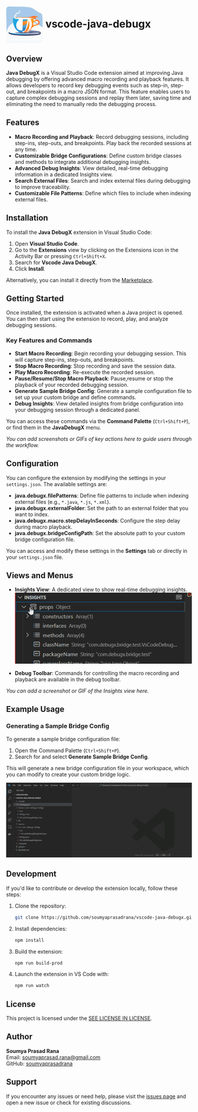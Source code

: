 <h1>
  <img src="media/vscode-java-debugx.gif" alt="Java DebugX" width="100" style="vertical-align: middle;"/>
  vscode-java-debugx
</h1>


## Overview

**Java DebugX** is a Visual Studio Code extension aimed at improving Java debugging by offering advanced macro recording and playback features. It allows developers to record key debugging events such as step-in, step-out, and breakpoints in a macro JSON format. This feature enables users to capture complex debugging sessions and replay them later, saving time and eliminating the need to manually redo the debugging process.


## Features

- **Macro Recording and Playback**: Record debugging sessions, including step-ins, step-outs, and breakpoints. Play back the recorded sessions at any time.
- **Customizable Bridge Configurations**: Define custom bridge classes and methods to integrate additional debugging insights.
- **Advanced Debug Insights**: View detailed, real-time debugging information in a dedicated Insights view.
- **Search External Files**: Search and index external files during debugging to improve traceability.
- **Customizable File Patterns**: Define which files to include when indexing external files.




## Installation

To install the **Java DebugX** extension in Visual Studio Code:

1. Open **Visual Studio Code**.
2. Go to the **Extensions** view by clicking on the Extensions icon in the Activity Bar or pressing `Ctrl+Shift+X`.
3. Search for **Vscode Java DebugX**.
4. Click **Install**.

Alternatively, you can install it directly from the [Marketplace](https://marketplace.visualstudio.com/items?itemName=soumyaprasadrana.vscode-java-debugx).

## Getting Started

Once installed, the extension is activated when a Java project is opened. You can then start using the extension to record, play, and analyze debugging sessions.

### Key Features and Commands

- **Start Macro Recording**: Begin recording your debugging session. This will capture step-ins, step-outs, and breakpoints.
- **Stop Macro Recording**: Stop recording and save the session data.
- **Play Macro Recording**: Re-execute the recorded session.
- **Pause/Resume/Stop Macro Playback**: Pause,resume or stop the playback of your recorded debugging session.
- **Generate Sample Bridge Config**: Generate a sample configuration file to set up your custom bridge and define commands.
- **Debug Insights**: View detailed insights from bridge configuration into your debugging session through a dedicated panel.

You can access these commands via the **Command Palette** (`Ctrl+Shift+P`), or find them in the **JavaDebugX** menu.

*You can add screenshots or GIFs of key actions here to guide users through the workflow.*

## Configuration

You can configure the extension by modifying the settings in your `settings.json`. The available settings are:

- **java.debugx.filePatterns**: Define file patterns to include when indexing external files (e.g., `*.java`, `*.js`, `*.xml`).
- **java.debugx.externalFolder**: Set the path to an external folder that you want to index.
- **java.debugx.macro.stepDelayInSeconds**: Configure the step delay during macro playback.
- **java.debugx.bridgeConfigPath**: Set the absolute path to your custom bridge configuration file.

You can access and modify these settings in the **Settings** tab or directly in your `settings.json` file.

## Views and Menus

- **Insights View**: A dedicated view to show real-time debugging insights.
![DebugInsightView](/media/vscode-java-debugx-bridge-insights.gif)

- **Debug Toolbar**: Commands for controlling the macro recording and playback are available in the debug toolbar.

*You can add a screenshot or GIF of the Insights view here.*

## Example Usage

### Generating a Sample Bridge Config

To generate a sample bridge configuration file:

1. Open the Command Palette (`Ctrl+Shift+P`).
2. Search for and select **Generate Sample Bridge Config**.

This will generate a new bridge configuration file in your workspace, which you can modify to create your custom bridge logic.

![DebugInsight](/media/vscode-java-debugx-bridge.gif)

## Development

If you'd like to contribute or develop the extension locally, follow these steps:

1. Clone the repository:
   ```bash
   git clone https://github.com/soumyaprasadrana/vscode-java-debugx.git
   ```
2. Install dependencies:
   ```bash
   npm install
   ```
3. Build the extension:
   ```bash
   npm run build-prod
   ```
4. Launch the extension in VS Code with:
   ```bash
   npm run watch
   ```

## License

This project is licensed under the [SEE LICENSE IN LICENSE](LICENSE).

## Author

**Soumya Prasad Rana**  
Email: soumyaprasad.rana@gmail.com  
GitHub: [soumyaprasadrana](https://github.com/soumyaprasadrana)

## Support

If you encounter any issues or need help, please visit the [issues page](https://github.com/soumyaprasadrana/vscode-java-debugx/issues) and open a new issue or check for existing discussions.

